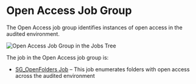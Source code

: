 # Open Access Job Group

The Open Access job group identifies instances of open access in the audited environment.

![Open Access Job Group in the Jobs Tree](/img/product_docs/accessanalyzer/12.0/admin/hostmanagement/jobstree.webp)

The job in the Open Access job group is:

- [SG_OpenFolders Job](/docs/accessanalyzer/12.0/solutions/windows/openaccess/sg_openfolders.md) – This job enumerates folders with open access across the
  audited environment
